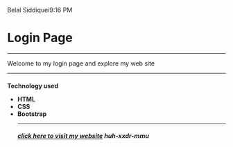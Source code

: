 Belal Siddiquei9:16 PM
<H1>Login Page</h1>
<hr>
<p>Welcome to my login page and explore my web site 
<hr>
<h4>
Technology used

<ul>
<li>
HTML

<br>
<li>
CSS

<br>
<li>
Bootstrap
<hr>
<h5>
  <a href="https://mohdquadir45.github.io/login/">click here to visit my website</a>
huh-xxdr-mmu
